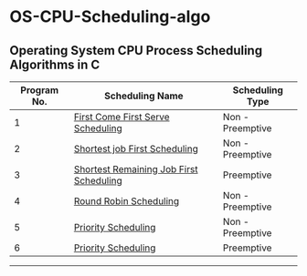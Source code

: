 # OS-CPU-Scheduling-algo
## Operating System CPU Process Scheduling Algorithms in C

|Program No.|Scheduling Name|Scheduling Type|
|-----------|---------------|---------------|
| 1 | [First Come First Serve Scheduling](https://github.com/Navdeepsingh4298/OS-CPU-Scheduling-algo/blob/main/program1.c) | Non - Preemptive |
| 2 | [Shortest job First Scheduling](https://github.com/Navdeepsingh4298/OS-CPU-Scheduling-algo/blob/main/program2.c) | Non - Preemptive |
| 3 | [Shortest Remaining Job First Scheduling](https://github.com/Navdeepsingh4298/OS-CPU-Scheduling-algo/blob/main/program3.c) | Preemptive | 
| 4 | [Round Robin Scheduling](https://github.com/Navdeepsingh4298/OS-CPU-Scheduling-algo/blob/main/program4.c) | Non - Preemptive |
| 5 | [Priority Scheduling](https://github.com/Navdeepsingh4298/OS-CPU-Scheduling-algo/blob/main/program5.c) | Non - Preemptive |
| 6 | [Priority Scheduling](https://github.com/Navdeepsingh4298/OS-CPU-Scheduling-algo/blob/main/program6.c) | Preemptive |

---
